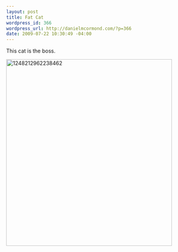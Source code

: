 ```yaml
--- 
layout: post
title: Fat Cat
wordpress_id: 366
wordpress_url: http://danielmcormond.com/?p=366
date: 2009-07-22 10:30:49 -04:00
---
```

This cat is the boss.

<img class="alignnone size-full wp-image-367" title="1248212962238462" src="http://danielmcormond.com/wp-content/uploads/2009/07/1248212962238462.jpeg" alt="1248212962238462" width="445" height="500" />
